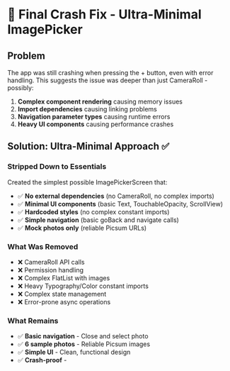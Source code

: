 # 🚨 Final Crash Fix - Ultra-Minimal ImagePicker

## Problem
The app was still crashing when pressing the + button, even with error handling. This suggests the issue was deeper than just CameraRoll - possibly:
1. **Complex component rendering** causing memory issues
2. **Import dependencies** causing linking problems  
3. **Navigation parameter types** causing runtime errors
4. **Heavy UI components** causing performance crashes

## Solution: Ultra-Minimal Approach ✅

### **Stripped Down to Essentials**
Created the simplest possible ImagePickerScreen that:
- ✅ **No external dependencies** (no CameraRoll, no complex imports)
- ✅ **Minimal UI components** (basic Text, TouchableOpacity, ScrollView)
- ✅ **Hardcoded styles** (no complex constant imports)
- ✅ **Simple navigation** (basic goBack and navigate calls)
- ✅ **Mock photos only** (reliable Picsum URLs)

### **What Was Removed**
- ❌ CameraRoll API calls
- ❌ Permission handling
- ❌ Complex FlatList with images
- ❌ Heavy Typography/Color constant imports
- ❌ Complex state management
- ❌ Error-prone async operations

### **What Remains**
- ✅ **Basic navigation** - Close and select photo
- ✅ **6 sample photos** - Reliable Picsum images
- ✅ **Simple UI** - Clean, functional design
- ✅ **Crash-proof** -